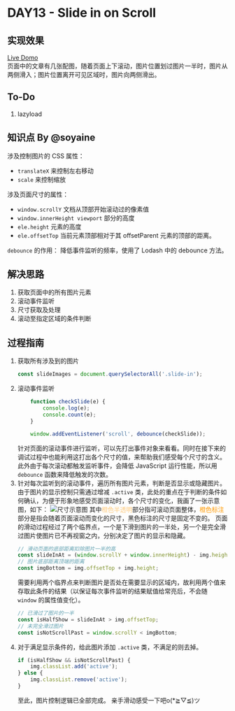 # DAY13 - Slide in on Scroll
## 实现效果
[Live Domo](http://htmlpreview.github.io/?https://github.com/Observer-L/JavaScript30/blob/master/13%20-%20Slide%20in%20on%20Scroll/index.html)  
页面中的文章有几张配图，随着页面上下滚动，图片位置划过图片一半时，图片从两侧滑入；图片位置离开可见区域时，图片向两侧滑出。

## To-Do
1. lazyload


## 知识点 By @soyaine

涉及控制图片的 CSS 属性：
- `translateX` 来控制左右移动
- `scale` 来控制缩放

涉及页面尺寸的属性：

- `window.scrollY` 文档从顶部开始滚动过的像素值
- `window.innerHeight viewport` 部分的高度
- `ele.height` 元素的高度
- `ele.offsetTop` 当前元素顶部相对于其 offsetParent 元素的顶部的距离。

`debounce` 的作用：
降低事件监听的频率，使用了 Lodash 中的 debounce 方法。

## 解决思路

1. 获取页面中的所有图片元素
2. 滚动事件监听
3. 尺寸获取及处理
4. 滚动至指定区域的条件判断

## 过程指南

1. 获取所有涉及到的图片
    ```js
    const slideImages = document.querySelectorAll('.slide-in');
    ```
2. 滚动事件监听
    ```js
        function checkSlide(e) {
            console.log(e);
            console.count(e);
        }

        window.addEventListener('scroll', debounce(checkSlide));
    ```
    针对页面的滚动事件进行监听，可以先打出事件对象来看看。同时在接下来的调试过程中也能利用这打出各个尺寸的值，来帮助我们感受每个尺寸的含义。
    此外由于每次滚动都触发监听事件，会降低 JavaScript 运行性能，所以用 `debounce` 函数来降低触发的次数。
3. 针对每次监听到的滚动事件，遍历所有图片元素，判断是否显示或隐藏图片。由于图片的显示控制只需通过增减 `.active` 类，此处的重点在于判断的条件如何确认，为便于形象地感受页面滚动时，各个尺寸的变化，我画了一张示意图，如下：
    ![尺寸示意图](https://cl.ly/0w3p1v1y3q14/Image%202017-07-18%20at%2010.24.10%20%E4%B8%8A%E5%8D%88.png)
    其中<label style="color: rgba(255, 153, 0, 0.5);">橙色半透明</label>部分指可滚动页面整体，<label style="color: #f90">橙色标注</label>部分是指会随着页面滚动而变化的尺寸，黑色标注的尺寸是固定不变的。
    页面的滑动过程经过了两个临界点，一个是下滑到图片的一半处，另一个是完全滑过图片使图片已不再视窗之内，分别决定了图片的显示和隐藏。
    ```js
    // 滑动页面的底部距离扣除图片一半的高
    const slideInAt = (window.scrollY + window.innerHeight) - img.height / 2;
    // 图片底部距离顶端的距离
    const imgBottom = img.offsetTop + img.height;
    ```
    需要利用两个临界点来判断图片是否处在需要显示的区域内，故利用两个值来存取此条件的结果（以保证每次事件监听的结果赋值给常亮后，不会随 `window` 的属性值变化）。
    ```js
    // 已滑过了图片的一半
    const isHalfShow = slideInAt > img.offsetTop;
    // 未完全滑过图片
    const isNotScrollPast = window.scrollY < imgBottom;
    ```
4. 对于满足显示条件的，给此图片添加 `.active` 类，不满足的则去掉。
    ```js
    if (isHalfShow && isNotScrollPast) {
        img.classList.add('active');
    } else {
        img.classList.remove('active');
    }
    ```
    至此，图片控制逻辑已全部完成。
    亲手滑动感受一下吧o(*≧▽≦)ツ
